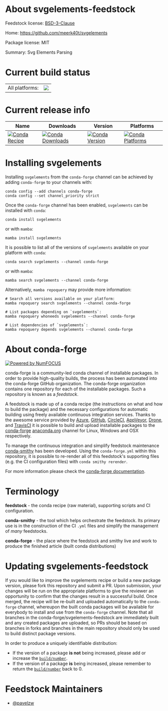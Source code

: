 About svgelements-feedstock
===========================

Feedstock license: [BSD-3-Clause](https://github.com/conda-forge/svgelements-feedstock/blob/main/LICENSE.txt)

Home: https://github.com/meerk40t/svgelements

Package license: MIT

Summary: Svg Elements Parsing

Current build status
====================


<table><tr><td>All platforms:</td>
    <td>
      <a href="https://dev.azure.com/conda-forge/feedstock-builds/_build/latest?definitionId=18215&branchName=main">
        <img src="https://dev.azure.com/conda-forge/feedstock-builds/_apis/build/status/svgelements-feedstock?branchName=main">
      </a>
    </td>
  </tr>
</table>

Current release info
====================

| Name | Downloads | Version | Platforms |
| --- | --- | --- | --- |
| [![Conda Recipe](https://img.shields.io/badge/recipe-svgelements-green.svg)](https://anaconda.org/conda-forge/svgelements) | [![Conda Downloads](https://img.shields.io/conda/dn/conda-forge/svgelements.svg)](https://anaconda.org/conda-forge/svgelements) | [![Conda Version](https://img.shields.io/conda/vn/conda-forge/svgelements.svg)](https://anaconda.org/conda-forge/svgelements) | [![Conda Platforms](https://img.shields.io/conda/pn/conda-forge/svgelements.svg)](https://anaconda.org/conda-forge/svgelements) |

Installing svgelements
======================

Installing `svgelements` from the `conda-forge` channel can be achieved by adding `conda-forge` to your channels with:

```
conda config --add channels conda-forge
conda config --set channel_priority strict
```

Once the `conda-forge` channel has been enabled, `svgelements` can be installed with `conda`:

```
conda install svgelements
```

or with `mamba`:

```
mamba install svgelements
```

It is possible to list all of the versions of `svgelements` available on your platform with `conda`:

```
conda search svgelements --channel conda-forge
```

or with `mamba`:

```
mamba search svgelements --channel conda-forge
```

Alternatively, `mamba repoquery` may provide more information:

```
# Search all versions available on your platform:
mamba repoquery search svgelements --channel conda-forge

# List packages depending on `svgelements`:
mamba repoquery whoneeds svgelements --channel conda-forge

# List dependencies of `svgelements`:
mamba repoquery depends svgelements --channel conda-forge
```


About conda-forge
=================

[![Powered by
NumFOCUS](https://img.shields.io/badge/powered%20by-NumFOCUS-orange.svg?style=flat&colorA=E1523D&colorB=007D8A)](https://numfocus.org)

conda-forge is a community-led conda channel of installable packages.
In order to provide high-quality builds, the process has been automated into the
conda-forge GitHub organization. The conda-forge organization contains one repository
for each of the installable packages. Such a repository is known as a *feedstock*.

A feedstock is made up of a conda recipe (the instructions on what and how to build
the package) and the necessary configurations for automatic building using freely
available continuous integration services. Thanks to the awesome service provided by
[Azure](https://azure.microsoft.com/en-us/services/devops/), [GitHub](https://github.com/),
[CircleCI](https://circleci.com/), [AppVeyor](https://www.appveyor.com/),
[Drone](https://cloud.drone.io/welcome), and [TravisCI](https://travis-ci.com/)
it is possible to build and upload installable packages to the
[conda-forge](https://anaconda.org/conda-forge) [anaconda.org](https://anaconda.org/)
channel for Linux, Windows and OSX respectively.

To manage the continuous integration and simplify feedstock maintenance
[conda-smithy](https://github.com/conda-forge/conda-smithy) has been developed.
Using the ``conda-forge.yml`` within this repository, it is possible to re-render all of
this feedstock's supporting files (e.g. the CI configuration files) with ``conda smithy rerender``.

For more information please check the [conda-forge documentation](https://conda-forge.org/docs/).

Terminology
===========

**feedstock** - the conda recipe (raw material), supporting scripts and CI configuration.

**conda-smithy** - the tool which helps orchestrate the feedstock.
                   Its primary use is in the construction of the CI ``.yml`` files
                   and simplify the management of *many* feedstocks.

**conda-forge** - the place where the feedstock and smithy live and work to
                  produce the finished article (built conda distributions)


Updating svgelements-feedstock
==============================

If you would like to improve the svgelements recipe or build a new
package version, please fork this repository and submit a PR. Upon submission,
your changes will be run on the appropriate platforms to give the reviewer an
opportunity to confirm that the changes result in a successful build. Once
merged, the recipe will be re-built and uploaded automatically to the
`conda-forge` channel, whereupon the built conda packages will be available for
everybody to install and use from the `conda-forge` channel.
Note that all branches in the conda-forge/svgelements-feedstock are
immediately built and any created packages are uploaded, so PRs should be based
on branches in forks and branches in the main repository should only be used to
build distinct package versions.

In order to produce a uniquely identifiable distribution:
 * If the version of a package **is not** being increased, please add or increase
   the [``build/number``](https://docs.conda.io/projects/conda-build/en/latest/resources/define-metadata.html#build-number-and-string).
 * If the version of a package **is** being increased, please remember to return
   the [``build/number``](https://docs.conda.io/projects/conda-build/en/latest/resources/define-metadata.html#build-number-and-string)
   back to 0.

Feedstock Maintainers
=====================

* [@pavelzw](https://github.com/pavelzw/)

